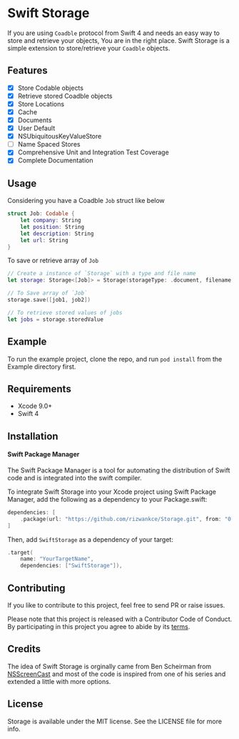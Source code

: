 # Swift Storage

If you are using `Coadble` protocol from Swift 4 and needs an easy way to store and retrieve your objects, You are in the right place. Swift Storage is a simple extension to store/retrieve your `Coadble` objects.

## Features

- [x] Store Codable objects
- [x] Retrieve stored Coadble objects
- [x] Store Locations
- [x] Cache
- [x] Documents
- [x] User Default
- [x] NSUbiquitousKeyValueStore
- [ ] Name Spaced Stores
- [x] Comprehensive Unit and Integration Test Coverage
- [x] Complete Documentation

## Usage

Considering you have a Coadble `Job` struct like below

```swift
struct Job: Codable {
    let company: String
    let position: String
    let description: String
    let url: String
}
```

To save or retrieve array of `Job`

```swift
// Create a instance of `Storage` with a type and file name
let storage: Storage<[Job]> = Storage(storageType: .document, filename: "remote-jobs.json")

// To Save array of `Job`
storage.save([job1, job2])

// To retrieve stored values of jobs
let jobs = storage.storedValue
```
## Example

To run the example project, clone the repo, and run `pod install` from the Example directory first.

## Requirements

 - Xcode 9.0+
 - Swift 4

## Installation

#### Swift Package Manager
The Swift Package Manager is a tool for automating the distribution of Swift code and is integrated into the swift compiler.

To integrate Swift Storage into your Xcode project using Swift Package Manager, add the following as a dependency to your Package.swift:

```swift
dependencies: [
    .package(url: "https://github.com/rizwankce/Storage.git", from: "0.1.0")
]
```

Then, add `SwiftStorage` as a dependency of your target:

```swift
.target(
    name: "YourTargetName",
    dependencies: ["SwiftStorage"]),
```

## Contributing

If you like to contribute to this project, feel free to send PR or raise issues.

Please note that this project is released with a Contributor Code of Conduct. By participating in this project you agree to abide by its [terms](https://www.contributor-covenant.org/version/1/3/0/code-of-conduct.html).

## Credits

The idea of Swift Storage is orginally came from Ben Scheirman from [NSScreenCast](http://nsscreencast.com/) and most of the code is inspired from one of his series and extended a little with more options.

## License

Storage is available under the MIT license. See the LICENSE file for more info.
